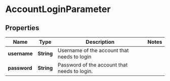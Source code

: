 

# AccountLoginParameter


## Properties

Name | Type | Description | Notes
------------ | ------------- | ------------- | -------------
**username** | **String** | Username of the account that needs to login | 
**password** | **String** | Password of the account that needs to login. | 



